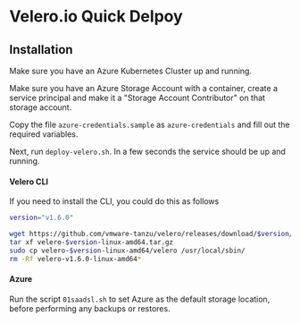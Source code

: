 # Velero.io Quick Delpoy

## Installation

Make sure you have an Azure Kubernetes Cluster up and running.  

Make sure you have an Azure Storage Account with a container, create a service principal and make it a "Storage Account Contributor" on that storage account.  

Copy the file `azure-credentials.sample` as `azure-credentials` and fill out the required variables.  

Next, run `deploy-velero.sh`. In a few seconds the service should be up and running.

#### Velero CLI

If you need to install the CLI, you could do this as follows
```bash
version="v1.6.0"

wget https://github.com/vmware-tanzu/velero/releases/download/$version/velero-$version-linux-amd64.tar.gz
tar xf velero-$version-linux-amd64.tar.gz
sudo cp velero-$version-linux-amd64/velero /usr/local/sbin/
rm -Rf velero-v1.6.0-linux-amd64*
```
#### Azure

Run the script `01saadsl.sh` to set Azure as the default storage location, before performing any backups or restores.
